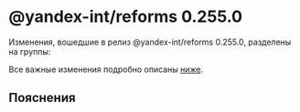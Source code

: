 # @yandex-int/reforms 0.255.0

<!-- ЧЕЛОВЕЧЕСКОЕ ВСТУПЛЕНИЕ -->

Изменения, вошедшие в релиз @yandex-int/reforms 0.255.0, разделены на группы:

Все важные изменения подробно описаны [ниже](#Пояснения).

## Пояснения

